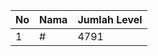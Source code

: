| No | Nama            | Jumlah Level |
|----|-----------------|--------------|
| 1  | #    |    4791        |

